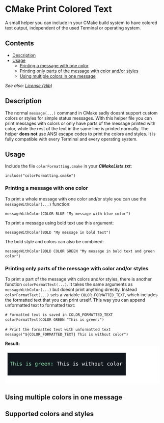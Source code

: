 # CMake Print Colored Text

A small helper you can include in your CMake build system to have colored text output, independent of the used Terminal or operating system.

## Contents
- [Description](#description)
- [Usage](#usage)
    - [Printing a message with one color](#printing-a-message-with-one-color)
    - [Printing only parts of the message with color and/or styles](#printing-only-parts-of-the-message-with-color-andor-styles)
    - [Using multiple colors in one message](#using-multiple-colors-in-one-message)

*See also: [License (zlib)](LICENSE.md)*

## Description
The normal `message(...)` command in CMake sadly doesnt support custom colors or styles for simple status messages. With this helper file you can print messages with colors or only have parts of the message printed with color, while the rest of the text in the same line is printed normally.
The helper **does not** use ANSI escape codes to print the colors and styles. It is fully compatible with every Terminal and every operating system.

## Usage
Include the file `colorFormatting.cmake` in your ***CMakeLists.txt***:
```
include("colorFormatting.cmake")
```

### Printing a message with one color
To print a whole message with one color and/or style you can use the `messageWithColor(...)` function:
```
messageWithColor(COLOR BLUE "My message with blue color")
```

To print a message using bold text use this argument:
```
messageWithColor(BOLD "My message in bold text")
```

The bold style and colors can also be combined:
```
messageWithColor(BOLD COLOR GREEN "My message in bold text and green color")
```

### Printing only parts of the message with color and/or styles
To print a part of the message with colors and/or styles, there is another function `colorFormatText(...)`. It takes the same arguments as `messageWithColor(...)` but doesnt print anything directly. Instead `colorFormatText(...)` sets a variable `COLOR_FORMATTED_TEXT`, which includes the formatted text that you can print urself. This way you can append unformatted text to formatted text:
```
# Formatted text is saved in COLOR_FORMATTED_TEXT
colorFormatText(COLOR GREEN "This is green:")

# Print the formatted text with unformatted text
message("${COLOR_FORMATTED_TEXT} This is without color")
```
**Result:**
<img src="/img/partial_color.png" alt="Partial Color"/>


## Using multiple colors in one message

## Supported colors and styles